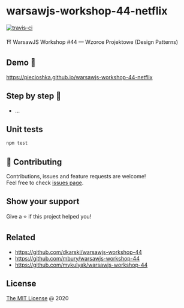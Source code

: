 # warsawjs-workshop-44-netflix

[![travis-ci](https://api.travis-ci.org/piecioshka/warsawjs-workshop-44-netflix.svg?branch=master)](https://travis-ci.org/piecioshka/warsawjs-workshop-44-netflix)

⛩️ WarsawJS Workshop #44 — Wzorce Projektowe (Design Patterns)

## Demo 🎉

<https://piecioshka.github.io/warsawjs-workshop-44-netflix>

## Step by step 👣

* ...

## Unit tests

```bash
npm test
```

## 🤝 Contributing

Contributions, issues and feature requests are welcome!<br />
Feel free to check [issues page](https://github.com/piecioshka/warsawjs-workshop-44-netflix/issues/).

## Show your support

Give a ⭐️ if this project helped you!

## Related

* <https://github.com/dkarski/warsawjs-workshop-44>
* <https://github.com/mbury/warsawjs-workshop-44>
* <https://github.com/mykulyak/warsawjs-workshop-44>

## License

[The MIT License](http://piecioshka.mit-license.org) @ 2020
